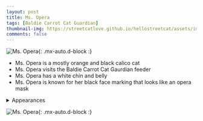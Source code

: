 ```yaml
---
layout: post
title: Ms. Opera
tags: [Baldie Carrot Cat Guardian]
thumbnail-img: https://streetcatlove.github.io/hellostreetcat/assets/img/ms_opera.png
comments: false
---
```


![Ms. Opera](https://streetcatlove.github.io/hellostreetcat/assets/img/ms_opera.png){: .mx-auto.d-block :}

* Ms. Opera is a mostly orange and black calico cat
* Ms. Opera visits the Baldie Carrot Cat Gaurdian feeder
* Ms. Opera has a white chin and belly
* Ms. Opera is known for her black face marking that looks like an opera mask

<details>
<summary>Appearances</summary>
<ul>
	<li><a href="https://youtu.be/wZYCcrrO8So?t=4747">7/8/24 09:25</a></li>
	<li><a href="https://youtu.be/GqVfIArIBvg?t=6236">8/6/24 05:44</a></li>
	<li><a href="https://youtu.be/nKNY9PNoyBs?t=1631">9/1/24 09:25</a></li>
	<li><a href="https://youtu.be/Ltter7LYG20?t=5388">11/12/24 01:05</a></li>
	<li><a href="https://youtu.be/vyLhdIXdQYc?t=39385">11/24/24 23:47</a></li>
</ul>
</details>

![Ms. Opera](https://streetcatlove.github.io/hellostreetcat/assets/img/ms_opera0.png){: .mx-auto.d-block :}
